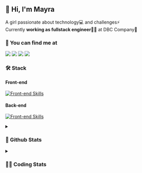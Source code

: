 ## 👋 Hi, I'm Mayra

A girl passionate about technology💻 and challenges⚡  
Currently **working as fullstack engineer**👩‍💻 at DBC Company🚀   

### 💬 You can find me at

<a href="https://mayra.dev" target="_blank" rel="noopener"><img src="https://img.shields.io/badge/-mayra.dev-005FED?style=flat&logo=Google-chrome&logoColor=white"/></a>
<a href="https://linkedin.com/in/mayraamaral" target="_blank" rel="noopener"><img src="https://img.shields.io/badge/-/mayraamaral-0077B5?style=flat&logo=Linkedin&logoColor=white"/></a>
<a href="mailto:mayra@mayra.dev" target="_blank" rel="noopener"><img src="https://img.shields.io/badge/-mayra@mayra.dev-D14836?style=flat&logo=Gmail&logoColor=white"/></a>
<a href="" target="_blank" rel="noopener"><img src="https://img.shields.io/badge/-mayraamaral-7289DA?style=flat&logo=Discord&logoColor=white"/></a>

### 🛠️ Stack
#### Front-end

[![Front-end Skills](https://skillicons.dev/icons?i=react,next,redux,styledcomponents,html,css,sass,js,ts,figma)](https://skillicons.dev)
#### Back-end

[![Front-end Skills](https://skillicons.dev/icons?i=java,spring,postgres,git,linux,bash,nodejs,docker,jenkins)](https://skillicons.dev)


<details>
    <summary><h3>📌 Github Stats</h3></summary>
    <div align="center">
        <table>
      <td><img height="160em" src="https://github-readme-stats.vercel.app/api?username=mayraamaral&show_icons=true&theme=algolia&hide_border=true&hide=stars&count_private=true" alt="Readme stats"></td>
      <td><img height="160em" src="https://github-readme-stats.vercel.app/api/top-langs/?username=mayraamaral&&layout=compact&&theme=algolia&hide_border=true&langs_count=6" alt="Language stats"></td>
       </table>
  </div> 
    

  <p align="center">
    <img src="https://github-readme-streak-stats.herokuapp.com?user=mayraamaral&theme=dark&hide_border=true&date_format=j%20M%5B%20Y%5D&locale=pt-br&background=050F2C&ring=0195DD&fire=23AA7D&currStreakLabel=23AA7D" alt="Streak stats">
  </p> 
</details>

<details>
  <summary><h3>👩‍💻 Coding Stats</h3></summary>
  
  <!--START_SECTION:waka-->
![Code Time](http://img.shields.io/badge/Code%20Time-118%20hrs%2027%20mins-blue)

**🐱 My GitHub Data** 

> 📦 578.1 kB Used in GitHub's Storage 
 > 
> 🏆 246 Contributions in the Year 2023
 > 
> 🚫 Not Opted to Hire
 > 
> 📜 46 Public Repositories 
 > 
> 🔑 24 Private Repositories 
 > 
**I'm an Early 🐤** 

```text
🌞 Morning                297 commits         ████░░░░░░░░░░░░░░░░░░░░░   15.36 % 
🌆 Daytime                871 commits         ███████████░░░░░░░░░░░░░░   45.04 % 
🌃 Evening                666 commits         █████████░░░░░░░░░░░░░░░░   34.44 % 
🌙 Night                  100 commits         █░░░░░░░░░░░░░░░░░░░░░░░░   05.17 % 
```
📅 **I'm Most Productive on Monday** 

```text
Monday                   426 commits         ██████░░░░░░░░░░░░░░░░░░░   22.03 % 
Tuesday                  320 commits         ████░░░░░░░░░░░░░░░░░░░░░   16.55 % 
Wednesday                258 commits         ███░░░░░░░░░░░░░░░░░░░░░░   13.34 % 
Thursday                 304 commits         ████░░░░░░░░░░░░░░░░░░░░░   15.72 % 
Friday                   276 commits         ████░░░░░░░░░░░░░░░░░░░░░   14.27 % 
Saturday                 129 commits         ██░░░░░░░░░░░░░░░░░░░░░░░   06.67 % 
Sunday                   221 commits         ███░░░░░░░░░░░░░░░░░░░░░░   11.43 % 
```


📊 **This Week I Spent My Time On** 

```text
🕑︎ Time Zone: America/Sao_Paulo

💬 Programming Languages: 
Java                     6 hrs 16 mins       ███████████████████░░░░░░   74.55 % 
Properties               1 hr 5 mins         ███░░░░░░░░░░░░░░░░░░░░░░   12.99 % 
GitIgnore file           22 mins             █░░░░░░░░░░░░░░░░░░░░░░░░   04.52 % 
FTL                      18 mins             █░░░░░░░░░░░░░░░░░░░░░░░░   03.67 % 
XML                      9 mins              ░░░░░░░░░░░░░░░░░░░░░░░░░   01.93 % 

🔥 Editors: 
IntelliJ                 7 hrs 19 mins       ██████████████████████░░░   86.89 % 
VS Code                  1 hr 6 mins         ███░░░░░░░░░░░░░░░░░░░░░░   13.11 % 

🐱‍💻 Projects: 
vs12-back                1 hr 52 mins        ██████░░░░░░░░░░░░░░░░░░░   22.33 % 
pessoaapi                1 hr 26 mins        ████░░░░░░░░░░░░░░░░░░░░░   17.15 % 
aula-06                  1 hr 25 mins        ████░░░░░░░░░░░░░░░░░░░░░   17.00 % 
PessoaAPI2               36 mins             ██░░░░░░░░░░░░░░░░░░░░░░░   07.26 % 
Breno Santos             36 mins             ██░░░░░░░░░░░░░░░░░░░░░░░   07.20 % 

💻 Operating System: 
Linux                    8 hrs 25 mins       █████████████████████████   100.00 % 
```

**I Mostly Code in JavaScript** 

```text
JavaScript               98 repos            ███████░░░░░░░░░░░░░░░░░░   28.74 % 
TypeScript               92 repos            ███████░░░░░░░░░░░░░░░░░░   26.98 % 
HTML                     90 repos            ███████░░░░░░░░░░░░░░░░░░   26.39 % 
Java                     41 repos            ███░░░░░░░░░░░░░░░░░░░░░░   12.02 % 
CSS                      17 repos            █░░░░░░░░░░░░░░░░░░░░░░░░   04.99 % 
```




 Last Updated on 11/08/2023 18:41:20 UTC
<!--END_SECTION:waka-->

</details>
